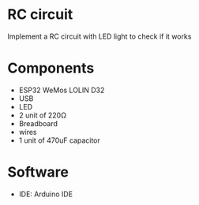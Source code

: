 # RC circuit

Implement a RC circuit with LED light to check if it works

# Components
* ESP32 WeMos LOLIN D32
* USB
* LED
* 2 unit of 220Ω
* Breadboard
* wires
* 1 unit of 470uF capacitor

# Software
* IDE: Arduino IDE

